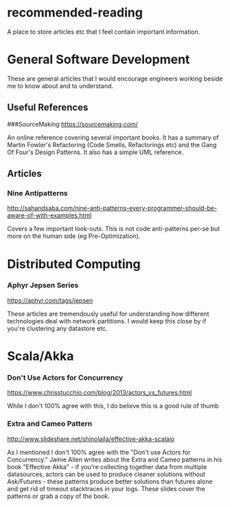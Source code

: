 # recommended-reading
A place to store articles etc that I feel contain important information.

# General Software Development 

These are general articles that I would encourage engineers working beside me to know about and to understand.
## Useful References
###SourceMaking 
https://sourcemaking.com/

An online reference covering several important books. It has a summary of Martin Fowler's Refactoring (Code Smells, Refactorings etc) and the Gang Of Four's Design Patterns. It also has a simple UML reference.

## Articles
### Nine Antipatterns  
http://sahandsaba.com/nine-anti-patterns-every-programmer-should-be-aware-of-with-examples.html

Covers a few important look-outs. This is not code anti-patterns per-se but more on the human side (eg Pre-Optimization).

# Distributed Computing
### Aphyr Jepsen Series 
https://aphyr.com/tags/jepsen

These articles are tremendously useful for understanding how different technologies deal with network partitions. I would keep this close by if you're clustering any datastore etc.

# Scala/Akka

### Don't Use Actors for Concurrency
https://www.chrisstucchio.com/blog/2013/actors_vs_futures.html

While I don't 100% agree with this, I do believe this is a good rule of thumb

### Extra and Cameo Pattern
http://www.slideshare.net/shinolajla/effective-akka-scalaio

As I mentioned I don't 100% agree with the "Don't use Actors for Concurrency." Jamie Allen writes about the Extra and Cameo patterns in his book "Effective Akka" - if you're collecting together data from multiple datasources, actors can be used to produce cleaner solutions without Ask/Futures - these patterns produce better solutions than futures alone and get rid of timeout stacktraces in your logs. These slides cover the patterns or grab a copy of the book.
